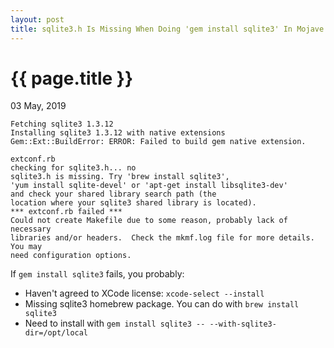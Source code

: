 ```yaml
---
layout: post
title: sqlite3.h Is Missing When Doing 'gem install sqlite3' In Mojave OSX
---
```


{{ page.title }}
================

<p class="meta">03 May, 2019</p>

```
Fetching sqlite3 1.3.12
Installing sqlite3 1.3.12 with native extensions
Gem::Ext::BuildError: ERROR: Failed to build gem native extension.

extconf.rb
checking for sqlite3.h... no
sqlite3.h is missing. Try 'brew install sqlite3',
'yum install sqlite-devel' or 'apt-get install libsqlite3-dev'
and check your shared library search path (the
location where your sqlite3 shared library is located).
*** extconf.rb failed ***
Could not create Makefile due to some reason, probably lack of necessary
libraries and/or headers.  Check the mkmf.log file for more details.  You may
need configuration options.
```

If `gem install sqlite3` fails, you probably:

* Haven't agreed to XCode license: `xcode-select --install`
* Missing sqlite3 homebrew package. You can do with `brew install sqlite3`
* Need to install with `gem install sqlite3 -- --with-sqlite3-dir=/opt/local`
